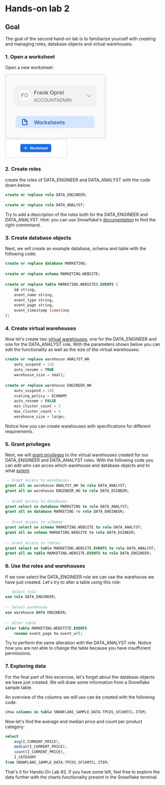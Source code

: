 # Hands-on lab 2

## Goal
The goal of the second hand-on lab is to familiarize yourself with creating and managing roles, database objects and virtual warehouses.

### 1. Open a worksheet
Open a new worksheet:

<img src="https://github.com/foprel/snowflake-101-training/blob/main/images/worksheet-menu.png" width="325">
<img src="https://github.com/foprel/snowflake-101-training/blob/main/images/worksheet-add.png" width="200">

### 2. Create roles
create the roles of DATA_ENGINEER and DATA_ANALYST with the code down below. 
```sql
create or replace role DATA_ENGINEER;

create or replace role DATA_ANALYST;
```

Try to add a description of the roles both for the DATA_ENGINEER and DATA_ANALYST. Hint: you can use Snowflake's [documentation](https://docs.snowflake.com/en/sql-reference/sql/create-role.html) to find the right commmand. 

### 3. Create database objects 
Next, we will create an example database, schema and table with the following code:

```sql
create or replace database MARKETING;

create or replace schema MARKETING.WEBSITE;

create or replace table MARKETING.WEBSITES.EVENTS ( 
    id string,
    event_name string,
    event_type string,
    event_page string,
    event_timestamp timestamp
);
```

### 4. Create virtual warehouses
Now let's create two [virtual warehouses](https://docs.snowflake.com/en/sql-reference/sql/create-warehouse.html), one for the DATA_ENGINEER and one for the DATA_ANALYST role. With the parameters shown below you can edit the functionality as well as the size of the virtual warehouses: 

```sql
create or replace warehouse ANALYST_WH
    auto_suspend = 120
    auto_resume = TRUE
    warehouse_size = small;
    
create or replace warehouse ENGINEER_WH
    auto_suspend = 140
    scaling_policy = ECONOMY
    auto_resume = FALSE
    min_cluster_count = 2
    max_cluster_count = 4
    warehouse_size = large;
```

Notice how you can create warehouses with specifications for different requirements. 

###  5. Grant privileges
Next, we will [grant privileges](https://docs.snowflake.com/en/sql-reference/sql/grant-privilege.html) to the virtual warehouses created for our DATA_ENGINEER and DATA_ANALYST roles. With the following code you can edit who can acces which warehouse and database objects and to what [extent](https://docs.snowflake.com/en/user-guide/security-access-control-privileges.html). 

```sql
-- Grant access to warehouses
grant all on warehouse ANALYST_WH to role DATA_ANALYST;
grant all on warehouse ENGINEER_WG to role DATA_EGINEER;

-- Grant access to databases
grant select on database MARKETING to role DATA_ANALYST;
grant all on database MARKETING ro role DATA_ENGINEER;

-- Grant access to schemas
grant select on schema MARKETING.WEBSITE to role DATA_ANALYST;
grant all on schema MARKETING.WEBSITE to role DATA_EGINEER;

-- Grant access to tables
grant select on table MARKETING.WEBSITE.EVENTS to role DATA_ANALYST;
grant all on table MARKETING.WEBSITE.EVENTS to role DATA_ENGINEER;
```

###  6. Use the roles and warehouses
If we now select the DATA_ENGINEER role we can use the warehouse we have just created. Let's try to alter a table using this role:

```sql
-- Select role
use role DATA_ENGINEER;

-- Select warehouse
use warehouse DATA ENGINEER; 

-- Alter table
alter table MARKETING.WEBSTITE.EVENTS
    rename event_page to event_url;
```

Try to perform the same alteration with the DATA_ANALYST role. Notice how you are not able to change the table because you have insufficient permissions.

###  7. Exploring data
For the final part of this excercise, let's forget about the database objects we have just created. We will draw some information from a Snowflake sample table.

An overview of the columns we will use can be created with the following code:

```sql
show columns in table SNOWFLAKE_SAMPLE_DATA.TPCDS_SF100TCL.ITEM;
```

Now let's find the average and median price and count per product category:

```sql
select 
    avg(I_CURRENT_PRICE),
    median(I_CURRENT_PRICE),
    count(I_CURRENT_PRICE), 
    I_CATEGORY
from SNOWFLAKE_SAMPLE_DATA.TPCDS_SF100TCL.ITEM;
```

That's it for Hands-On Lab #2. If you have some left, feel free to explore the data further with the charts functionality present in the Snowflake terminal. 
